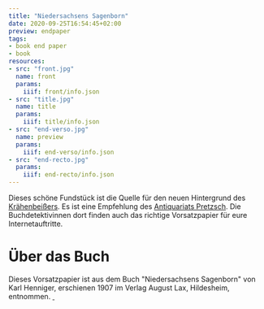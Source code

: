 ```yaml
---
title: "Niedersachsens Sagenborn"
date: 2020-09-25T16:54:45+02:00
preview: endpaper
tags:
- book end paper
- book
resources:
- src: "front.jpg"
  name: front
  params:
    iiif: front/info.json
- src: "title.jpg"
  name: title
  params:
    iiif: title/info.json
- src: "end-verso.jpg"
  name: preview
  params:
    iiif: end-verso/info.json
- src: "end-recto.jpg"
  params:
    iiif: end-recto/info.json
---
```

Dieses schöne Fundstück ist die Quelle für den neuen Hintergrund des [Krähenbeißers](https://krähenbeisser.de). Es ist eine Empfehlung des [Antiquariats Pretzsch](https://antiquariat-pretzsch.de/). Die Buchdetektivinnen dort finden auch das richtige Vorsatzpapier für eure Internetauftritte.

# Über das Buch

Dieses Vorsatzpapier ist aus dem Buch "Niedersachsens Sagenborn" von Karl Henniger, erschienen 1907 im Verlag August Lax, Hildesheim, entnommen. <a class="worldcat" href="http://www.worldcat.org/oclc/903072932">&nbsp;</a>
